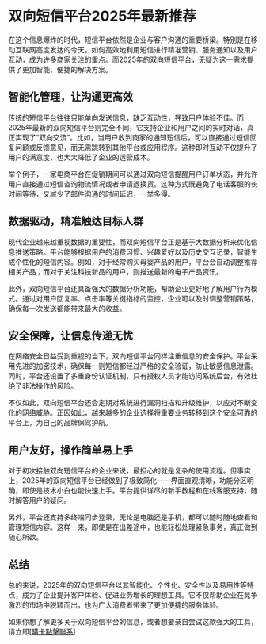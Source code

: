 # 双向短信平台2025年最新推荐

在这个信息爆炸的时代，短信平台依然是企业与客户沟通的重要桥梁。特别是在移动互联网高度发达的今天，如何高效地利用短信进行精准营销、服务通知以及用户互动，成为许多商家关注的重点。而2025年的双向短信平台，无疑为这一需求提供了更加智能、便捷的解决方案。

## 智能化管理，让沟通更高效

传统的短信平台往往只能单向发送信息，缺乏互动性，导致用户体验不佳。而2025年最新的双向短信平台则完全不同，它支持企业和用户之间的实时对话，真正实现了“双向交流”。比如，当用户收到商家的通知短信后，可以直接通过短信回复问题或反馈意见，而无需跳转到其他平台或应用程序。这种即时互动不仅提升了用户的满意度，也大大降低了企业的运营成本。

举个例子，一家电商平台在促销期间可以通过双向短信提醒用户订单状态，并允许用户直接通过短信咨询物流情况或者申请退换货。这种方式既避免了电话客服的长时间等待，又减少了邮件沟通的时间延迟，一举多得。

## 数据驱动，精准触达目标人群

现代企业越来越重视数据的重要性，而双向短信平台正是基于大数据分析来优化信息推送策略。平台能够根据用户的消费习惯、兴趣爱好以及历史交互记录，智能生成个性化的短信内容。例如，对于经常购买母婴产品的用户，平台会自动调整推荐相关产品；而对于关注科技新品的用户，则推送最新的电子产品资讯。

此外，双向短信平台还具备强大的数据分析功能，帮助企业更好地了解用户行为模式。通过对用户回复率、点击率等关键指标的监控，企业可以及时调整营销策略，确保每一次发送都能带来最大的收益。

## 安全保障，让信息传递无忧

在网络安全日益受到重视的当下，双向短信平台同样注重信息的安全保护。平台采用先进的加密技术，确保每一则短信都经过严格的安全验证，防止敏感信息泄露。同时，平台还设置了多重身份认证机制，只有授权人员才能访问系统后台，有效杜绝了非法操作的风险。

不仅如此，双向短信平台还会定期对系统进行漏洞扫描和升级维护，以应对不断变化的网络威胁。正因如此，越来越多的企业选择将重要业务转移到这个安全可靠的平台上，为自己的品牌保驾护航。

## 用户友好，操作简单易上手

对于初次接触双向短信平台的企业来说，最担心的就是复杂的使用流程。但事实上，2025年的双向短信平台已经做到了极致简化——界面直观清晰，功能分区明确，即使是技术小白也能快速上手。平台提供详尽的新手教程和在线客服支持，随时解答用户的疑问。

另外，平台还支持多终端同步登录，无论是电脑还是手机，都可以随时随地查看和管理短信内容。这样一来，即使是在出差途中，也能轻松处理紧急事务，真正做到随心所欲。

## 总结

总的来说，2025年的双向短信平台以其智能化、个性化、安全性以及易用性等特点，成为了企业提升客户体验、促进业务增长的理想工具。它不仅帮助企业在竞争激烈的市场中脱颖而出，也为广大消费者带来了更加便捷的服务体验。

如果你想了解更多关于双向短信平台的信息，或者想要亲自尝试这款强大的工具，请立即[[購卡點擊聯系](https://t.me/s/SXDXQF)]